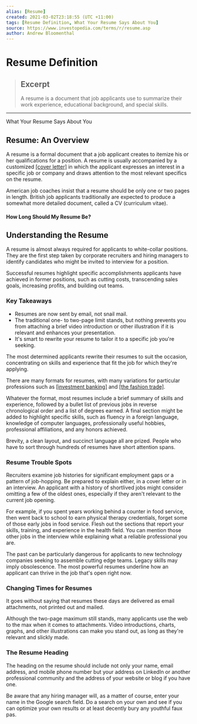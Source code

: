 ```yaml
---
alias: [Resume]
created: 2021-03-02T23:18:55 (UTC +11:00)
tags: [Resume Definition, What Your Resume Says About You]
source: https://www.investopedia.com/terms/r/resume.asp
author: Andrew Bloomenthal
---
```


# Resume Definition

> ## Excerpt
> A resume is a document that job applicants use to summarize their work experience, educational background, and special skills.

---

What Your Resume Says About You
## Resume: An Overview

A resume is a formal document that a job applicant creates to itemize his or her qualifications for a position. A resume is usually accompanied by a customized [[cover letter]](https://www.investopedia.com/terms/c/cover-letter.asp) in which the applicant expresses an interest in a specific job or company and draws attention to the most relevant specifics on the resume.

American job coaches insist that a resume should be only one or two pages in length. British job applicants traditionally are expected to produce a somewhat more detailed document, called a CV (curriculum vitae).

#### How Long Should My Resume Be?

## Understanding the Resume

A resume is almost always required for applicants to white-collar positions. They are the first step taken by corporate recruiters and hiring managers to identify candidates who might be invited to interview for a position.

Successful resumes highlight specific accomplishments applicants have achieved in former positions, such as cutting costs, transcending sales goals, increasing profits, and building out teams. 

### Key Takeaways

-   Resumes are now sent by email, not snail mail.
-   The traditional one- to two-page limit stands, but nothing prevents you from attaching a brief video introduction or other illustration if it is relevant and enhances your presentation.
-   It's smart to rewrite your resume to tailor it to a specific job you're seeking.

The most determined applicants rewrite their resumes to suit the occasion, concentrating on skills and experience that fit the job for which they're applying.

There are many formats for resumes, with many variations for particular professions such as [[investment banking]](https://www.investopedia.com/articles/financialcareers/10/investment-banking-resume.asp) and [[the fashion trade]](https://www.investopedia.com/articles/personal-finance/030215/smart-resumes-fashion-industry.asp).

Whatever the format, most resumes include a brief summary of skills and experience, followed by a bullet list of previous jobs in reverse chronological order and a list of degrees earned. A final section might be added to highlight specific skills, such as fluency in a foreign language, knowledge of computer languages, professionally useful hobbies, professional affiliations, and any honors achieved.

Brevity, a clean layout, and succinct language all are prized. People who have to sort through hundreds of resumes have short attention spans.

### Resume Trouble Spots

Recruiters examine job histories for significant employment gaps or a pattern of job-hopping. Be prepared to explain either, in a cover letter or in an interview. An applicant with a history of shortlived jobs might consider omitting a few of the oldest ones, especially if they aren't relevant to the current job opening.

For example, if you spent years working behind a counter in food service, then went back to school to earn physical therapy credentials, forget some of those early jobs in food service. Flesh out the sections that report your skills, training, and experience in the health field. You can mention those other jobs in the interview while explaining what a reliable professional you are.

The past can be particularly dangerous for applicants to new technology companies seeking to assemble cutting edge teams. Legacy skills may imply obsolescence. The most powerful resumes underline how an applicant can thrive in the job that's open right now.

### Changing Times for Resumes

It goes without saying that resumes these days are delivered as email attachments, not printed out and mailed.

Although the two-page maximum still stands, many applicants use the web to the max when it comes to attachments. Video introductions, charts, graphs, and other illustrations can make you stand out, as long as they're relevant and slickly made.

### The Resume Heading

The heading on the resume should include not only your name, email address, and mobile phone number but your address on LinkedIn or another professional community and the address of your website or blog if you have one.

Be aware that any hiring manager will, as a matter of course, enter your name in the Google search field. Do a search on your own and see if you can optimize your own results or at least decently bury any youthful faux pas.
